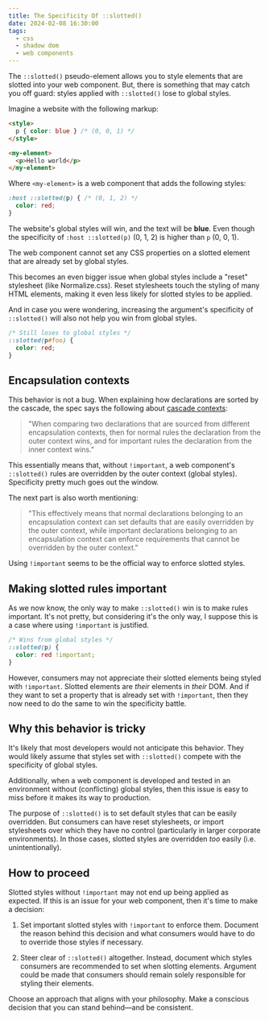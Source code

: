 ```yaml
---
title: The Specificity Of ::slotted()
date: 2024-02-08 16:30:00
tags:
  - css
  - shadow dom
  - web components
---
```


The `::slotted()` pseudo-element allows you to style elements that are slotted into your web component. But, there is something that may catch you off guard: styles applied with `::slotted()` lose to global styles.

Imagine a website with the following markup:

```html
<style>
  p { color: blue } /* (0, 0, 1) */
</style>

<my-element>
  <p>Hello world</p>
</my-element>
```

Where `<my-element>` is a web component that adds the following styles:

```css
:host ::slotted(p) { /* (0, 1, 2) */
  color: red;
}
```

The website's global styles will win, and the text will be **blue**. Even though the specificity of `:host ::slotted(p)` (0, 1, 2) is higher than `p` (0, 0, 1).

The web component cannot set any CSS properties on a slotted element that are already set by global styles.

This becomes an even bigger issue when global styles include a "reset" stylesheet (like Normalize.css). Reset stylesheets touch the styling of many HTML elements, making it even less likely for slotted styles to be applied.

And in case you were wondering, increasing the argument's specificity of `::slotted()` will also not help you win from global styles.

```css
/* Still loses to global styles */
::slotted(p#foo) {
  color: red;
}
```

## Encapsulation contexts

This behavior is not a bug. When explaining how declarations are sorted by the cascade, the spec says the following about [cascade contexts](https://www.w3.org/TR/css-cascade-5/#cascade-context):

> "When comparing two declarations that are sourced from different encapsulation contexts, then for normal rules the declaration from the outer context wins, and for important rules the declaration from the inner context wins."

This essentially means that, without `!important`, a web component's `::slotted()` rules are overridden by the outer context (global styles). Specificity pretty much goes out the window.

The next part is also worth mentioning:

> "This effectively means that normal declarations belonging to an encapsulation context can set defaults that are easily overridden by the outer context, while important declarations belonging to an encapsulation context can enforce requirements that cannot be overridden by the outer context."

Using `!important` seems to be the official way to enforce slotted styles.

## Making slotted rules important

As we now know, the only way to make `::slotted()` win is to make rules important. It's not pretty, but considering it's the only way, I suppose this is a case where using `!important` is justified.

```css
/* Wins from global styles */
::slotted(p) {
  color: red !important;
}
```

However, consumers may not appreciate their slotted elements being styled with `!important`. Slotted elements are _their_ elements in _their_ DOM. And if they want to set a property that is already set with `!important`, then they now need to do the same to win the specificity battle.

## Why this behavior is tricky

It's likely that most developers would not anticipate this behavior. They would likely assume that styles set with `::slotted()` compete with the specificity of global styles.

Additionally, when a web component is developed and tested in an environment without (conflicting) global styles, then this issue is easy to miss before it makes its way to production.

The purpose of `::slotted()` is to set default styles that can be easily overridden. But consumers can have reset stylesheets, or import stylesheets over which they have no control (particularly in larger corporate environments). In those cases, slotted styles are overridden _too_ easily (i.e. unintentionally).

## How to proceed

Slotted styles without `!important` may not end up being applied as expected. If this is an issue for your web component, then it's time to make a decision:

1. Set important slotted styles with `!important` to enforce them. Document the reason behind this decision and what consumers would have to do to override those styles if necessary.

2. Steer clear of `::slotted()` altogether. Instead, document which styles consumers are recommended to set when slotting elements. Argument could be made that consumers should remain solely responsible for styling their elements.

Choose an approach that aligns with your philosophy. Make a conscious decision that you can stand behind—and be consistent.
